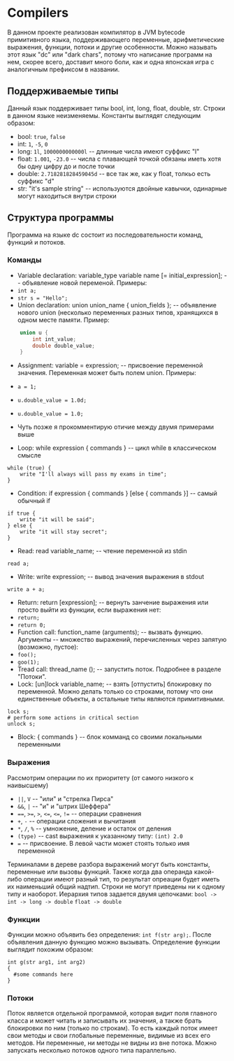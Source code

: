 # Compilers

В данном проекте реализован компилятор в JVM bytecode примитивного языка, поддерживающего переменные, арифметические выражения, функции, потоки и другие особенности.
Можно называть этот язык "dc" или "dark chars", потому что написание программ на нем, скорее всего, доставит много боли, как и одна японская игра с аналогичным префиксом в названии.

## Поддерживаемые типы

Данный язык поддерживает типы bool, int, long, float, double, str. Строки в данном языке неизменяемы.
Константы выглядят следующим образом:
* bool: `true`, `false`
* int: `1`, `-5`, `0`
* long: `1l`, `1000000000000l` -- длинные числа имеют суффикс "l"
* float: `1.001`, `-23.0` -- числа с плавающей точкой обязаны иметь хотя бы одну цифру до и после точки
* double: `2.718281828459045d` -- все так же, как у float, толкьо есть суффикс "d" 
* str: "it's sample string" -- используются двойные кавычки, одинарные могут находиться внутри строки

## Структура программы

Программа на языке dc состоит из последовательности команд, функций и потоков.

### Команды

* Variable declaration: variable_type variable name [= initial_expression]; -- объявление новой переменой. Примеры: 
 * `int a;`
 * `str s = "Hello";`
* Union declaration: union union_name { union_fields }; -- объявление нового union (несколько переменных разных типов, хранящихся в одном месте памяти. Пример:
```c++
    union u {
        int int_value;
        double double_value;
    }
```
* Assignment: variable = expression; -- присвоение переменной значения. Переменная может быть полем union. Примеры:
 * `a = 1;`
 * `u.double_value = 1.0d;`
 * `u.double_value = 1.0;`
 * Чуть позже я прокомментирую отичие между двумя примерами выше
 
* Loop: while expression { commands } -- цикл while в классическом смысле
```
while (true) {
    write "I'll always will pass my exams in time";
}
```
* Condition: if expression { commands } [else { commands }] -- самый обычный if
```
if true {
    write "it will be said";
} else {
    write "it will stay secret";
}
```
* Read: read variable_name; -- чтение переменной из stdin
```
read a;
```
* Write: write expression; -- вывод значения выражения в stdout
```
write a + a;
```
* Return: return [expression]; -- вернуть занчение выражения или просто выйти из функции, если выражения нет:
 * `return;`
 * `return 0;`
* Function call: function_name (arguments); -- вызвать функцию. Аргументы -- множество выражений, перечисленных через запятую (возможно, пустое):
 * `foo();`
 * `goo(1);`
* Tread call: thread_name (); -- запустить поток. Подробнее в разделе "Потоки".
* Lock: [un]lock variable_name; -- взять [отпустить] блокировку по переменной. Можно делать только со строками, потому что они единственные объекты, а остальные типы являются примитивными.
```
lock s;
# perform some actions in critical section
unlock s;
```
* Block: { commands } -- блок комманд со своими локальными переменными


### Выражения

Рассмотрим операции по их приоритету (от самого низкого к наивысшему)

* `||`, `V` -- "или" и "стрелка Пирса"
* `&&`, `|` -- "и" и "штрих Шеффера"
* `==`, `>=`, `>`, `<=`, `<=`, `!=` -- операции сравнения
* `+`, `-` -- операции сложения и вычитания
* `*`, `/`, `%` -- умножение, деление и остаток от деления
* `(type)` -- cast выражения к указанному типу: `(int) 2.0`
* `=` -- присвоение. В левой части может стоять только имя переменной

Терминалами в дереве разбора выражений могут быть константы, переменные или вызовы функций.
Также когда два операнда какой-либо операции имеют разный тип, то результат опреации будет иметь их наименьший общий надтип.
Строки не могут приведены ни к одному типу и наоборот.
Иерархия типов задается двумя цепочками:
`bool -> int -> long -> double`
`float -> double`

### Функции

Функции можно объявить без определения: `int f(str arg);`. После объявления данную функцию можно вызывать.
Определение функции выглядит похожим образом:
```
int g(str arg1, int arg2)
{
  #some commands here
}
```

### Потоки

Поток является отдельной программой, которая видит поля главного класса и может читать и записывать их значения, а также брать блокировки по ним (только по строкам).
То есть каждый поток имеет свои методы и свои глобальные переменные, видимые из всех его методов.
Ни переменные, ни методы не видны из вне потока.
Можно запускать несколько потоков одного типа параллельно.


